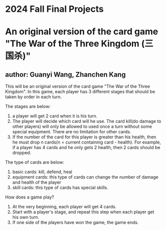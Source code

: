 # 2024 Fall Final Projects

# An original version of the card game "The War of the Three Kingdom (三国杀)"

## author: Guanyi Wang, Zhanchen Kang

This will be an original version of the card game "The War of the Three Kingdom". 
In this game, each player has 3 different stages that should be taken by order in each turn.

The stages are below:

1. a player will get 2 card when it is his turn.
2. The player will decide which card will he use. The card kill(do damage to other players) will only be allowed to used once a turn without some special equipment. There are no limitation for other cards.
3. If the number of the card for this player is greater than his health, then he must drop n cards(n = current containing card - health). 
For example, if a player has 4 cards and he only gets 2 health, then 2 cards should be dropped.

The type of cards are below:
1. basic cards:
kill, defend, heal
2. equipment cards: this type of cards can change the number of damage and health of the player
3. skill cards: this type of cards has special skills.

How does a game play?

1. At the very beginning, each player will get 4 cards.
2. Start with a player's stage, and repeat this step when each player get his own turn.
3. If one side of the players have won the game, the game ends.